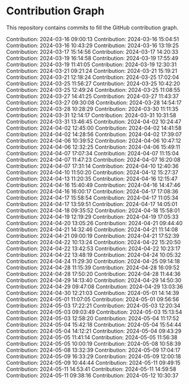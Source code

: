 # Contribution Graph

This repository contains commits to fill the GitHub contribution graph.

Contribution: 2024-03-16 09:00:13
Contribution: 2024-03-16 15:04:51
Contribution: 2024-03-16 10:43:29
Contribution: 2024-03-16 13:19:25
Contribution: 2024-03-17 15:14:56
Contribution: 2024-03-17 14:20:33
Contribution: 2024-03-19 16:14:58
Contribution: 2024-03-19 17:55:49
Contribution: 2024-03-19 11:41:05
Contribution: 2024-03-19 12:30:31
Contribution: 2024-03-21 09:21:24
Contribution: 2024-03-21 15:19:21
Contribution: 2024-03-21 12:18:24
Contribution: 2024-03-25 17:02:04
Contribution: 2024-03-25 11:56:27
Contribution: 2024-03-25 10:42:20
Contribution: 2024-03-25 12:49:24
Contribution: 2024-03-25 11:08:55
Contribution: 2024-03-27 14:41:25
Contribution: 2024-03-27 11:43:37
Contribution: 2024-03-27 09:30:08
Contribution: 2024-03-28 14:54:17
Contribution: 2024-03-28 10:28:29
Contribution: 2024-03-30 11:11:35
Contribution: 2024-03-31 12:14:17
Contribution: 2024-03-31 10:31:58
Contribution: 2024-03-31 13:46:45
Contribution: 2024-04-02 10:24:47
Contribution: 2024-04-02 12:45:00
Contribution: 2024-04-02 14:41:58
Contribution: 2024-04-02 14:28:56
Contribution: 2024-04-02 17:39:07
Contribution: 2024-04-06 10:39:52
Contribution: 2024-04-06 10:47:12
Contribution: 2024-04-06 12:32:25
Contribution: 2024-04-06 15:49:11
Contribution: 2024-04-07 17:07:34
Contribution: 2024-04-07 11:15:04
Contribution: 2024-04-07 11:47:23
Contribution: 2024-04-07 16:20:08
Contribution: 2024-04-07 17:31:14
Contribution: 2024-04-10 12:40:36
Contribution: 2024-04-10 11:50:20
Contribution: 2024-04-12 15:27:37
Contribution: 2024-04-13 11:20:35
Contribution: 2024-04-16 12:15:47
Contribution: 2024-04-16 15:40:49
Contribution: 2024-04-16 14:47:46
Contribution: 2024-04-16 16:00:17
Contribution: 2024-04-17 17:08:36
Contribution: 2024-04-17 15:58:54
Contribution: 2024-04-17 11:05:34
Contribution: 2024-04-17 13:59:51
Contribution: 2024-04-17 14:05:01
Contribution: 2024-04-18 09:35:52
Contribution: 2024-04-18 15:58:01
Contribution: 2024-04-19 12:19:29
Contribution: 2024-04-19 17:05:33
Contribution: 2024-04-20 13:05:26
Contribution: 2024-04-21 09:44:40
Contribution: 2024-04-21 14:32:46
Contribution: 2024-04-21 11:14:08
Contribution: 2024-04-21 09:00:19
Contribution: 2024-04-21 17:52:39
Contribution: 2024-04-22 10:13:24
Contribution: 2024-04-22 15:20:50
Contribution: 2024-04-22 13:42:53
Contribution: 2024-04-22 10:23:17
Contribution: 2024-04-22 13:48:19
Contribution: 2024-04-24 10:05:32
Contribution: 2024-04-24 11:29:30
Contribution: 2024-04-25 09:14:18
Contribution: 2024-04-28 11:15:39
Contribution: 2024-04-28 16:09:52
Contribution: 2024-04-28 17:50:20
Contribution: 2024-04-28 11:44:36
Contribution: 2024-04-29 14:13:40
Contribution: 2024-04-29 14:50:30
Contribution: 2024-04-29 09:47:08
Contribution: 2024-04-29 13:03:36
Contribution: 2024-04-30 12:21:03
Contribution: 2024-05-01 14:14:39
Contribution: 2024-05-01 11:07:05
Contribution: 2024-05-01 09:56:56
Contribution: 2024-05-03 17:22:21
Contribution: 2024-05-03 12:20:34
Contribution: 2024-05-03 09:03:49
Contribution: 2024-05-03 15:13:54
Contribution: 2024-05-03 12:58:20
Contribution: 2024-05-04 11:17:52
Contribution: 2024-05-04 15:42:18
Contribution: 2024-05-04 15:54:44
Contribution: 2024-05-04 14:12:21
Contribution: 2024-05-04 09:43:29
Contribution: 2024-05-05 11:41:14
Contribution: 2024-05-05 11:56:38
Contribution: 2024-05-05 10:00:19
Contribution: 2024-05-08 10:58:39
Contribution: 2024-05-08 13:32:39
Contribution: 2024-05-09 17:04:17
Contribution: 2024-05-09 16:33:29
Contribution: 2024-05-09 12:00:18
Contribution: 2024-05-09 10:44:44
Contribution: 2024-05-11 09:49:15
Contribution: 2024-05-11 14:53:41
Contribution: 2024-05-11 14:59:58
Contribution: 2024-05-11 09:38:16
Contribution: 2024-05-12 10:30:37